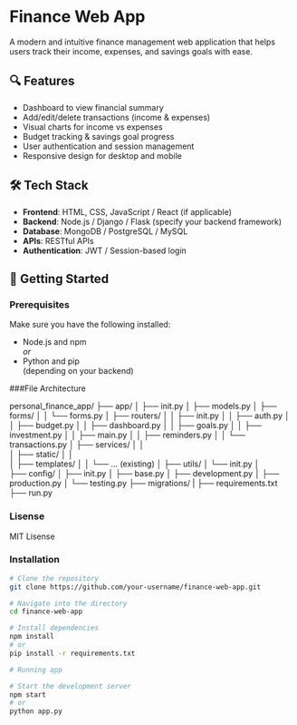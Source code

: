 # Finance Web App

A modern and intuitive finance management web application that helps users track their income, expenses, and savings goals with ease.

## 🔍 Features

- Dashboard to view financial summary
- Add/edit/delete transactions (income & expenses)
- Visual charts for income vs expenses
- Budget tracking & savings goal progress
- User authentication and session management
- Responsive design for desktop and mobile


## 🛠️ Tech Stack

- **Frontend**: HTML, CSS, JavaScript / React (if applicable)
- **Backend**: Node.js / Django / Flask (specify your backend framework)
- **Database**: MongoDB / PostgreSQL / MySQL
- **APIs**: RESTful APIs
- **Authentication**: JWT / Session-based login

## 🚀 Getting Started

### Prerequisites

Make sure you have the following installed:

- Node.js and npm  
  _or_
- Python and pip  
  (depending on your backend)

###File Architecture

personal_finance_app/
├── app/
│   ├── init.py
│   ├── models.py
│   ├── forms/
│   │   └── forms.py
│   ├── routers/
│   │   ├── init.py
│   │   ├── auth.py
│   │   ├── budget.py
│   │   ├── dashboard.py
│   │   ├── goals.py
│   │   ├── investment.py
│   │   ├── main.py
│   │   ├── reminders.py
│   │   └── transactions.py
│   ├── services/
│   │   
│   ├── static/
│   │   
│   ├── templates/
│   │   └── … (existing)
│   ├── utils/
│      └── init.py
│  
├── config/
│   ├── init.py
│   ├── base.py
│   ├── development.py
│   ├── production.py
│   └── testing.py
├── migrations/
|
├── requirements.txt
├── run.py


### Lisense


MIT Lisense

### Installation

```bash
# Clone the repository
git clone https://github.com/your-username/finance-web-app.git

# Navigate into the directory
cd finance-web-app

# Install dependencies
npm install
# or
pip install -r requirements.txt

# Running app

# Start the development server
npm start
# or
python app.py




